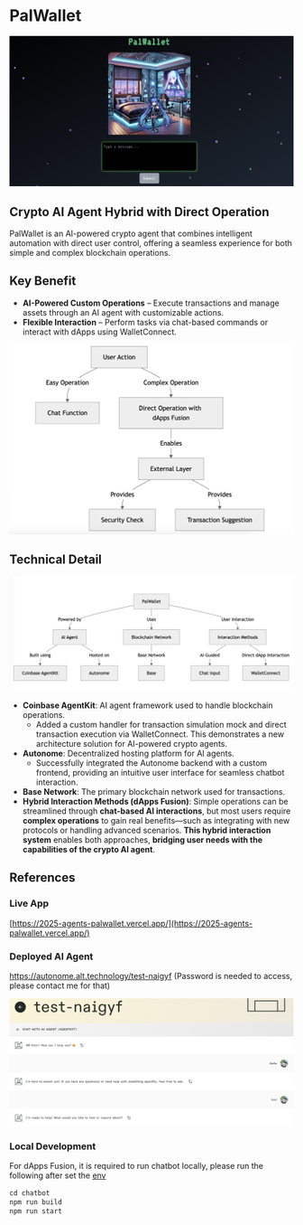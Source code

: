 # PalWallet

![top](./docs/top.png)

## Crypto AI Agent Hybrid with Direct Operation

PalWallet is an AI-powered crypto agent that combines intelligent automation with direct user control, offering a seamless experience for both simple and complex blockchain operations.

## Key Benefit

- **AI-Powered Custom Operations** – Execute transactions and manage assets through an AI agent with customizable actions.
- **Flexible Interaction** – Perform tasks via chat-based commands or interact with dApps using WalletConnect.

![flow](./app/public/flow.png)

## Technical Detail

![architecture](./app/public/architecture.png)

- **Coinbase AgentKit**: AI agent framework used to handle blockchain operations.
  - Added a custom handler for transaction simulation mock and direct transaction execution via WalletConnect. This demonstrates a new architecture solution for AI-powered crypto agents.
- **Autonome**: Decentralized hosting platform for AI agents.
  - Successfully integrated the Autonome backend with a custom frontend, providing an intuitive user interface for seamless chatbot interaction.
- **Base Network**: The primary blockchain network used for transactions.
- **Hybrid Interaction Methods (dApps Fusion)**: Simple operations can be streamlined through **chat-based AI interactions**, but most users require **complex operations** to gain real benefits—such as integrating with new protocols or handling advanced scenarios. **This hybrid interaction system** enables both approaches, **bridging user needs with the capabilities of the crypto AI agent**.

## References

### Live App

[https://2025-agents-palwallet.vercel.app/](https://2025-agents-palwallet.vercel.app/)

### Deployed AI Agent

https://autonome.alt.technology/test-naigyf (Password is needed to access, please contact me for that)

![deployed](./docs/deployed.png)

### Local Development

For dApps Fusion, it is required to run chatbot locally, please run the following after set the [env](https://github.com/taijusanagi/2025-agents-palwallet/blob/main/chatbot/.env.sample)

```
cd chatbot
npm run build
npm run start
```

